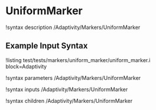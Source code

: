 
# UniformMarker

!syntax description /Adaptivity/Markers/UniformMarker

## Example Input Syntax

!listing test/tests/markers/uniform_marker/uniform_marker.i block=Adaptivity

!syntax parameters /Adaptivity/Markers/UniformMarker

!syntax inputs /Adaptivity/Markers/UniformMarker

!syntax children /Adaptivity/Markers/UniformMarker
